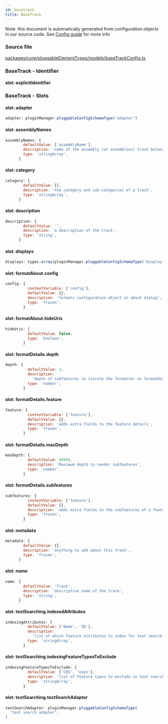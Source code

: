 ```yaml
---
id: basetrack
title: BaseTrack
---
```


Note: this document is automatically generated from configuration objects in our
source code. See [Config guide](/docs/config_guide) for more info

### Source file

[packages/core/pluggableElementTypes/models/baseTrackConfig.ts](https://github.com/GMOD/jbrowse-components/blob/main/packages/core/pluggableElementTypes/models/baseTrackConfig.ts)

### BaseTrack - Identifier

#### slot: explicitIdentifier

### BaseTrack - Slots

#### slot: adapter

```js
adapter: pluginManager.pluggableConfigSchemaType('adapter')
```

#### slot: assemblyNames

```js
assemblyNames: {
        defaultValue: ['assemblyName'],
        description: 'name of the assembly (or assemblies) track belongs to',
        type: 'stringArray',
      }
```

#### slot: category

```js
category: {
        defaultValue: [],
        description: 'the category and sub-categories of a track',
        type: 'stringArray',
      }
```

#### slot: description

```js
description: {
        defaultValue: '',
        description: 'a description of the track',
        type: 'string',
      }
```

#### slot: displays

```js
displays: types.array(pluginManager.pluggableConfigSchemaType('display'))
```

#### slot: formatAbout.config

```js
config: {
          contextVariable: ['config'],
          defaultValue: {},
          description: 'formats configuration object in about dialog',
          type: 'frozen',
        }
```

#### slot: formatAbout.hideUris

```js
hideUris: {
          defaultValue: false,
          type: 'boolean',
        }
```

#### slot: formatDetails.depth

```js
depth: {
          defaultValue: 2,
          description:
            'depth of subfeatures to iterate the formatter on formatDetails.subfeatures (e.g. you may not want to format the exon/cds subfeatures, so limited to 2',
          type: 'number',
        }
```

#### slot: formatDetails.feature

```js
feature: {
          contextVariable: ['feature'],
          defaultValue: {},
          description: 'adds extra fields to the feature details',
          type: 'frozen',
        }
```

#### slot: formatDetails.maxDepth

```js
maxDepth: {
          defaultValue: 99999,
          description: 'Maximum depth to render subfeatures',
          type: 'number',
        }
```

#### slot: formatDetails.subfeatures

```js
subfeatures: {
          contextVariable: ['feature'],
          defaultValue: {},
          description: 'adds extra fields to the subfeatures of a feature',
          type: 'frozen',
        }
```

#### slot: metadata

```js
metadata: {
        defaultValue: {},
        description: 'anything to add about this track',
        type: 'frozen',
      }
```

#### slot: name

```js
name: {
        defaultValue: 'Track',
        description: 'descriptive name of the track',
        type: 'string',
      }
```

#### slot: textSearching.indexedAttributes

```js
indexingAttributes: {
          defaultValue: ['Name', 'ID'],
          description:
            'list of which feature attributes to index for text searching',
          type: 'stringArray',
        }
```

#### slot: textSearching.indexingFeatureTypesToExclude

```js
indexingFeatureTypesToExclude: {
          defaultValue: ['CDS', 'exon'],
          description: 'list of feature types to exclude in text search index',
          type: 'stringArray',
        }
```

#### slot: textSearching.textSearchAdapter

```js
textSearchAdapter: pluginManager.pluggableConfigSchemaType(
  'text search adapter',
)
```
